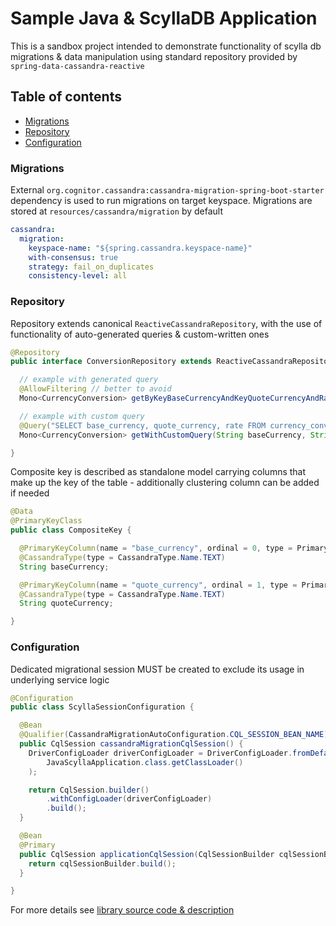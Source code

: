 # Sample Java & ScyllaDB Application
This is a sandbox project intended to demonstrate functionality of scylla db migrations & data manipulation using standard repository provided by `spring-data-cassandra-reactive`

## Table of contents
- [Migrations](#migrations)
- [Repository](#repository)
- [Configuration](#configuration)

### Migrations
External `org.cognitor.cassandra:cassandra-migration-spring-boot-starter` dependency is used to run migrations on target keyspace.
Migrations are stored at `resources/cassandra/migration` by default
```yaml
cassandra:
  migration:
    keyspace-name: "${spring.cassandra.keyspace-name}"
    with-consensus: true
    strategy: fail_on_duplicates
    consistency-level: all
```

### Repository
Repository extends canonical `ReactiveCassandraRepository`, with the use of functionality of auto-generated queries & custom-written ones
```java
@Repository
public interface ConversionRepository extends ReactiveCassandraRepository<CurrencyConversion, CompositeKey> {

  // example with generated query
  @AllowFiltering // better to avoid
  Mono<CurrencyConversion> getByKeyBaseCurrencyAndKeyQuoteCurrencyAndRateGreaterThanEqual(String baseCurrency, String quoteCurrency, BigDecimal rate);

  // example with custom query
  @Query("SELECT base_currency, quote_currency, rate FROM currency_conversion WHERE base_currency=?0 AND quote_currency=?1")
  Mono<CurrencyConversion> getWithCustomQuery(String baseCurrency, String quoteCurrency);

}
```

Composite key is described as standalone model carrying columns that make up the key of the table - additionally clustering column can be added if needed
```java
@Data
@PrimaryKeyClass
public class CompositeKey {

  @PrimaryKeyColumn(name = "base_currency", ordinal = 0, type = PrimaryKeyType.PARTITIONED)
  @CassandraType(type = CassandraType.Name.TEXT)
  String baseCurrency;

  @PrimaryKeyColumn(name = "quote_currency", ordinal = 1, type = PrimaryKeyType.PARTITIONED)
  @CassandraType(type = CassandraType.Name.TEXT)
  String quoteCurrency;

}
```

### Configuration
Dedicated migrational session MUST be created to exclude its usage in underlying service logic
```java
@Configuration
public class ScyllaSessionConfiguration {

  @Bean
  @Qualifier(CassandraMigrationAutoConfiguration.CQL_SESSION_BEAN_NAME)
  public CqlSession cassandraMigrationCqlSession() {
    DriverConfigLoader driverConfigLoader = DriverConfigLoader.fromDefaults(
        JavaScyllaApplication.class.getClassLoader()
    );

    return CqlSession.builder()
        .withConfigLoader(driverConfigLoader)
        .build();
  }

  @Bean
  @Primary
  public CqlSession applicationCqlSession(CqlSessionBuilder cqlSessionBuilder) {
    return cqlSessionBuilder.build();
  }

}
```

For more details see [library source code & description](https://github.com/patka/cassandra-migration)